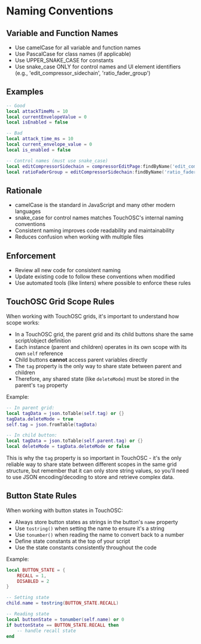 # Naming Conventions

## Variable and Function Names
- Use camelCase for all variable and function names
- Use PascalCase for class names (if applicable)
- Use UPPER_SNAKE_CASE for constants
- Use snake_case ONLY for control names and UI element identifiers (e.g., 'edit_compressor_sidechain', 'ratio_fader_group')

## Examples
```lua
-- Good
local attackTimeMs = 10
local currentEnvelopeValue = 0
local isEnabled = false

-- Bad
local attack_time_ms = 10
local current_envelope_value = 0
local is_enabled = false

-- Control names (must use snake_case)
local editCompressorSidechain = compressorEditPage:findByName('edit_compressor_sidechain', true)
local ratioFaderGroup = editCompressorSidechain:findByName('ratio_fader_group', true)
```

## Rationale
- camelCase is the standard in JavaScript and many other modern languages
- snake_case for control names matches TouchOSC's internal naming conventions
- Consistent naming improves code readability and maintainability
- Reduces confusion when working with multiple files

## Enforcement
- Review all new code for consistent naming
- Update existing code to follow these conventions when modified
- Use automated tools (like linters) where possible to enforce these rules

## TouchOSC Grid Scope Rules

When working with TouchOSC grids, it's important to understand how scope works:

- In a TouchOSC grid, the parent grid and its child buttons share the same script/object definition
- Each instance (parent and children) operates in its own scope with its own `self` reference
- Child buttons **cannot** access parent variables directly
- The `tag` property is the only way to share state between parent and children
- Therefore, any shared state (like `deleteMode`) must be stored in the parent's `tag` property

Example:
```lua
-- In parent grid:
local tagData = json.toTable(self.tag) or {}
tagData.deleteMode = true
self.tag = json.fromTable(tagData)

-- In child button:
local tagData = json.toTable(self.parent.tag) or {}
local deleteMode = tagData.deleteMode or false
```

This is why the `tag` property is so important in TouchOSC - it's the only reliable way to share state between different scopes in the same grid structure, but remember that it can only store string values, so you'll need to use JSON encoding/decoding to store and retrieve complex data.

## Button State Rules

When working with button states in TouchOSC:

- Always store button states as strings in the button's `name` property
- Use `tostring()` when setting the name to ensure it's a string
- Use `tonumber()` when reading the name to convert back to a number
- Define state constants at the top of your script
- Use the state constants consistently throughout the code

Example:
```lua
local BUTTON_STATE = {
    RECALL = 1,
    DISABLED = 2
}

-- Setting state
child.name = tostring(BUTTON_STATE.RECALL)

-- Reading state
local buttonState = tonumber(self.name) or 0
if buttonState == BUTTON_STATE.RECALL then
    -- handle recall state
end
```